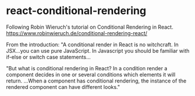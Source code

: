 # react-conditional-rendering
Following Robin Wieruch's tutorial on Conditional Rendering in React.  https://www.robinwieruch.de/conditional-rendering-react/

From the introduction:
"A conditional render in React is no witchcraft.  In JSX...you can use pure JavaScript.  In Javascript you should be familiar with if-else or switch case statements...

"But what is conditional rendering in React?  In a condition render a component decides in one or several conditions which elements it will return. ...When a component has conditional rendering, the instance of the rendered component can have different looks."


